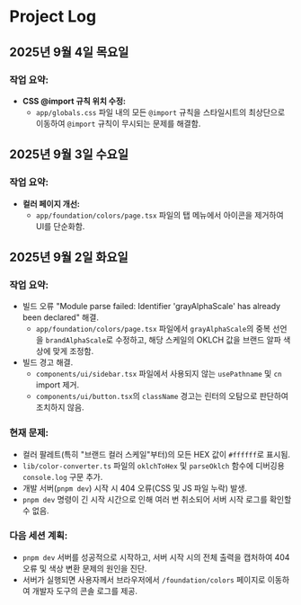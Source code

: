 # Project Log

## 2025년 9월 4일 목요일

### 작업 요약:
- **CSS @import 규칙 위치 수정:**
  - `app/globals.css` 파일 내의 모든 `@import` 규칙을 스타일시트의 최상단으로 이동하여 `@import` 규칙이 무시되는 문제를 해결함.

## 2025년 9월 3일 수요일

### 작업 요약:
- **컬러 페이지 개선:**
  - `app/foundation/colors/page.tsx` 파일의 탭 메뉴에서 아이콘을 제거하여 UI를 단순화함.

## 2025년 9월 2일 화요일

### 작업 요약:
- 빌드 오류 "Module parse failed: Identifier 'grayAlphaScale' has already been declared" 해결.
  - `app/foundation/colors/page.tsx` 파일에서 `grayAlphaScale`의 중복 선언을 `brandAlphaScale`로 수정하고, 해당 스케일의 OKLCH 값을 브랜드 알파 색상에 맞게 조정함.
- 빌드 경고 해결.
  - `components/ui/sidebar.tsx` 파일에서 사용되지 않는 `usePathname` 및 `cn` import 제거.
  - `components/ui/button.tsx`의 `className` 경고는 린터의 오탐으로 판단하여 조치하지 않음.

### 현재 문제:
- 컬러 팔레트(특히 "브랜드 컬러 스케일"부터)의 모든 HEX 값이 `#ffffff`로 표시됨.
- `lib/color-converter.ts` 파일의 `oklchToHex` 및 `parseOklch` 함수에 디버깅용 `console.log` 구문 추가.
- 개발 서버(`pnpm dev`) 시작 시 404 오류(CSS 및 JS 파일 누락) 발생.
- `pnpm dev` 명령이 긴 시작 시간으로 인해 여러 번 취소되어 서버 시작 로그를 확인할 수 없음.

### 다음 세션 계획:
- `pnpm dev` 서버를 성공적으로 시작하고, 서버 시작 시의 전체 출력을 캡처하여 404 오류 및 색상 변환 문제의 원인을 진단.
- 서버가 실행되면 사용자께서 브라우저에서 `/foundation/colors` 페이지로 이동하여 개발자 도구의 콘솔 로그를 제공.
